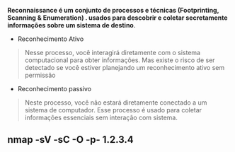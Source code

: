 **Reconnaissance é um conjunto de processos e técnicas (Footprinting, Scanning & Enumeration) .
usados para descobrir e coletar secretamente informações sobre um sistema de destino**.


- Reconhecimento Ativo

> Nesse processo, você interagirá diretamente com o sistema computacional para obter informações.
Mas existe o risco de ser detectado se você estiver planejando um reconhecimento ativo sem permissão



- Reconhecimento passivo

> Neste processo, você não estará diretamente conectado a um sistema de computador. Esse processo é usado para coletar informações essenciais sem interação com sistema.


nmap -sV -sC -O -p- 1.2.3.4
---



